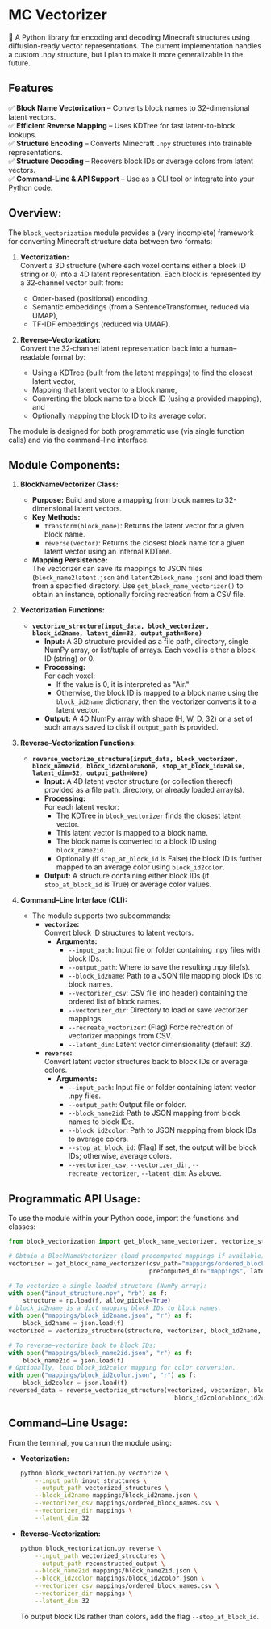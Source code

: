 # MC Vectorizer
🚀 A Python library for encoding and decoding Minecraft structures using diffusion-ready vector representations. The current implementation handles a custom .npy structure, but I plan to make it more generalizable in the future.

## Features
✅ **Block Name Vectorization** – Converts block names to 32-dimensional latent vectors.  
✅ **Efficient Reverse Mapping** – Uses KDTree for fast latent-to-block lookups.  
✅ **Structure Encoding** – Converts Minecraft `.npy` structures into trainable representations.  
✅ **Structure Decoding** – Recovers block IDs or average colors from latent vectors.  
✅ **Command-Line & API Support** – Use as a CLI tool or integrate into your Python code.

## Overview:

The `block_vectorization` module provides a (very incomplete) framework for converting Minecraft structure data between two formats:
1. **Vectorization:**  
   Convert a 3D structure (where each voxel contains either a block ID string or 0) into a 4D latent representation. Each block is represented by a 32‑channel vector built from:
   - Order-based (positional) encoding,
   - Semantic embeddings (from a SentenceTransformer, reduced via UMAP),
   - TF-IDF embeddings (reduced via UMAP).

2. **Reverse–Vectorization:**  
   Convert the 32‑channel latent representation back into a human–readable format by:
   - Using a KDTree (built from the latent mappings) to find the closest latent vector,
   - Mapping that latent vector to a block name,
   - Converting the block name to a block ID (using a provided mapping), and
   - Optionally mapping the block ID to its average color.

The module is designed for both programmatic use (via single function calls) and via the command–line interface.

## Module Components:

1. **BlockNameVectorizer Class:**  
   - **Purpose:** Build and store a mapping from block names to 32-dimensional latent vectors.
   - **Key Methods:**
     - `transform(block_name)`: Returns the latent vector for a given block name.
     - `reverse(vector)`: Returns the closest block name for a given latent vector using an internal KDTree.
   - **Mapping Persistence:**  
     The vectorizer can save its mappings to JSON files (`block_name2latent.json` and `latent2block_name.json`) and load them from a specified directory. Use `get_block_name_vectorizer()` to obtain an instance, optionally forcing recreation from a CSV file.

2. **Vectorization Functions:**
   - **`vectorize_structure(input_data, block_vectorizer, block_id2name, latent_dim=32, output_path=None)`**
     - **Input:** A 3D structure provided as a file path, directory, single NumPy array, or list/tuple of arrays. Each voxel is either a block ID (string) or 0.
     - **Processing:**  
       For each voxel:
         - If the value is 0, it is interpreted as "Air."
         - Otherwise, the block ID is mapped to a block name using the `block_id2name` dictionary, then the vectorizer converts it to a latent vector.
     - **Output:** A 4D NumPy array with shape (H, W, D, 32) or a set of such arrays saved to disk if `output_path` is provided.
     
3. **Reverse–Vectorization Functions:**
   - **`reverse_vectorize_structure(input_data, block_vectorizer, block_name2id, block_id2color=None, stop_at_block_id=False, latent_dim=32, output_path=None)`**
     - **Input:** A 4D latent vector structure (or collection thereof) provided as a file path, directory, or already loaded array(s).
     - **Processing:**  
       For each latent vector:
         - The KDTree in `block_vectorizer` finds the closest latent vector.
         - This latent vector is mapped to a block name.
         - The block name is converted to a block ID using `block_name2id`.
         - Optionally (if `stop_at_block_id` is False) the block ID is further mapped to an average color using `block_id2color`.
     - **Output:** A structure containing either block IDs (if `stop_at_block_id` is True) or average color values.
     
4. **Command–Line Interface (CLI):**
   - The module supports two subcommands:
     - **`vectorize`:**  
       Convert block ID structures to latent vectors.
       - **Arguments:**
         - `--input_path`: Input file or folder containing .npy files with block IDs.
         - `--output_path`: Where to save the resulting .npy file(s).
         - `--block_id2name`: Path to a JSON file mapping block IDs to block names.
         - `--vectorizer_csv`: CSV file (no header) containing the ordered list of block names.
         - `--vectorizer_dir`: Directory to load or save vectorizer mappings.
         - `--recreate_vectorizer`: (Flag) Force recreation of vectorizer mappings from CSV.
         - `--latent_dim`: Latent vector dimensionality (default 32).
     - **`reverse`:**  
       Convert latent vector structures back to block IDs or average colors.
       - **Arguments:**
         - `--input_path`: Input file or folder containing latent vector .npy files.
         - `--output_path`: Output file or folder.
         - `--block_name2id`: Path to JSON mapping from block names to block IDs.
         - `--block_id2color`: Path to JSON mapping from block IDs to average colors.
         - `--stop_at_block_id`: (Flag) If set, the output will be block IDs; otherwise, average colors.
         - `--vectorizer_csv`, `--vectorizer_dir`, `--recreate_vectorizer`, `--latent_dim`: As above.
         
## Programmatic API Usage:

To use the module within your Python code, import the functions and classes:

```python
from block_vectorization import get_block_name_vectorizer, vectorize_structure, reverse_vectorize_structure

# Obtain a BlockNameVectorizer (load precomputed mappings if available)
vectorizer = get_block_name_vectorizer(csv_path="mappings/ordered_block_names.csv",
                                       precomputed_dir="mappings", latent_dim=32)

# To vectorize a single loaded structure (NumPy array):
with open("input_structure.npy", "rb") as f:
    structure = np.load(f, allow_pickle=True)
# block_id2name is a dict mapping block IDs to block names.
with open("mappings/block_id2name.json", "r") as f:
    block_id2name = json.load(f)
vectorized = vectorize_structure(structure, vectorizer, block_id2name, latent_dim=32)

# To reverse–vectorize back to block IDs:
with open("mappings/block_name2id.json", "r") as f:
    block_name2id = json.load(f)
# Optionally, load block_id2color mapping for color conversion.
with open("mappings/block_id2color.json", "r") as f:
    block_id2color = json.load(f)
reversed_data = reverse_vectorize_structure(vectorized, vectorizer, block_name2id,
                                              block_id2color=block_id2color, stop_at_block_id=False, latent_dim=32)
```

## Command–Line Usage:

From the terminal, you can run the module using:

- **Vectorization:**
  ```bash
  python block_vectorization.py vectorize \
      --input_path input_structures \
      --output_path vectorized_structures \
      --block_id2name mappings/block_id2name.json \
      --vectorizer_csv mappings/ordered_block_names.csv \
      --vectorizer_dir mappings \
      --latent_dim 32
  ```
  
- **Reverse–Vectorization:**
  ```bash
  python block_vectorization.py reverse \
      --input_path vectorized_structures \
      --output_path reconstructed_output \
      --block_name2id mappings/block_name2id.json \
      --block_id2color mappings/block_id2color.json \
      --vectorizer_csv mappings/ordered_block_names.csv \
      --vectorizer_dir mappings \
      --latent_dim 32
  ```
  To output block IDs rather than colors, add the flag `--stop_at_block_id`.

